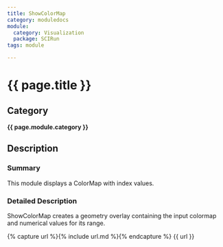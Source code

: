 ```yaml
---
title: ShowColorMap
category: moduledocs
module:
  category: Visualization
  package: SCIRun
tags: module

---
```


# {{ page.title }}

## Category

**{{ page.module.category }}**

## Description

### Summary

This module displays a ColorMap with index values.

### Detailed Description

ShowColorMap creates a geometry overlay containing the input colormap and numerical values for its range.

{% capture url %}{% include url.md %}{% endcapture %}
{{ url }}
